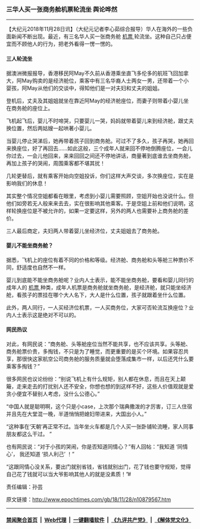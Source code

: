 ### 三华人买一张商务舱机票轮流坐 舆论哗然
------------------------

<p>
 【大纪元2018年11月28日讯】（大纪元记者李心茹综合报导）华人在海外的一些负面新闻不断出现。最近，有三名华人买一张商务舱
 <a href="http://www.epochtimes.com/gb/tag/%E6%9C%BA%E7%A5%A8.html">
  机票
 </a>
 轮流坐。这种自己只占便宜而不顾他人的行为，把老外看得一愣一愣的。
</p>
<h4>
 三人轮流坐
</h4>
<p>
 据澳洲微报报导，香港移民阿May不久前从香港乘坐直飞多伦多的航班飞回加拿大，阿May购卖的是经济舱位，乘客中有三名华裔人士两女一男，还带着一个小婴孩，阿May从他们的交谈中，得知他们是一对夫妇和丈夫的姐姐。
</p>
<p>
 登机后，丈夫及其姐姐就坐在靠近阿May的经济舱座位，而妻子则带着小婴儿坐在商务舱的座位上。
</p>
<p>
 飞机起飞后，婴儿不时啼哭，只要婴儿一哭，妈妈就带着婴儿来到经济舱，跟丈夫换位置，然后两姑嫂一起哄著小婴儿。
</p>
<p>
 当婴儿停止哭涕后，她再带着孩子回到商务舱。可过不了多久，孩子再哭，她再回来换座位，好了再回去……如此这般，三个成年人就来回不停地倒腾座位，一会儿你过去，一会儿他回来，来来回回之间还不停地讲话，商量著到底谁去坐商务舱，再加上孩子的哭闹，周围乘客都不堪其扰！
</p>
<p>
 几轮更替后，就有乘客开始向空姐投诉，你们这样大声交谈，多次换座位，实在是影响我们的休息！
</p>
<p>
 其实整个情况空姐都看在眼里，考虑到小婴儿需要照顾，空姐开始也没说什么。但他们如旁若无人般来来去去，实在很影响其他乘客。于是空姐上前和他们说明，这样轮换座位是不被允许的，如果一定要这样，另外的两人也需要补上商务舱的差价。
</p>
<p>
 三人最后商定，夫妇两人带着婴儿坐经济位，丈夫姐姐去了商务舱。
</p>
<h4>
 婴儿不能坐商务舱？
</h4>
<p>
 据悉，飞机上的座位有着不同的价格和等级。经济舱、商务舱和头等舱三种票价不同，舒适度也自然不一样。
</p>
<p>
 婴儿到底能不能坐商务舱呢？业内人士表示，能不能坐商务舱，要看和婴儿同行的成年人的
 <a href="http://www.epochtimes.com/gb/tag/%E6%9C%BA%E7%A5%A8.html">
  机票
 </a>
 种类，成年人机票是商务舱就坐商务舱，是经济舱，就只能坐经济舱，看孩子的票挂在哪个大人名下，大人是什么位置，孩子就跟着坐什么位置。
</p>
<p>
 此外，两人同行，一人买经济位机票，一人买商务位，大家可否轮流互换座位？业内人士表示这是绝对不可以的。
</p>
<h4>
 网民热议
</h4>
<p>
 对此，有网民说：“商务舱、头等舱座位当然不能共享，也不应该共享。头等舱、商务舱票价贵，多掏钱，不只是为了睡觉，而更重要的是买个环境。如果容忍共享，那很快这家航空公司商务舱的服务质量就会堕落成集市一样，以后还凭什么要乘客多掏钱？”
</p>
<p>
 很多网民也议论纷纷：“别说飞机上有什么规矩，别人都在休息，而且在天上颠簸，走来走去的打扰别人还不安全，你想也想的到这样不好，这些人价值观就是爱贪小便宜不替别人考虑，没什么公德心。”
</p>
<p>
 “中国人就是聪明啊，这个只是小case，上次那个瑞典撒泼的才厉害，订三人住宿并且先在大堂混一晚，半道悄悄把媳妇带进来，大国出小人。”
</p>
<p>
 “这种事在‘天朝’再正常不过。当年坐火车都是几个人买一张卧铺轮流睡，家人同事朋友都这么干过。 ”
</p>
<p>
 也有网民说：“对于小孩的哭闹，你是否知道同情心？”有人回帖：“我知道 ‘同情心’， 我还知道 ‘损人利己’ ！”
</p>
<p>
 “这跟同情心没关系，要出门就别省钱，省钱就别出门，花了钱也要守规矩，觉得自己花了钱就可以当大爷影响其他人的就是没素质！”#
</p>
<p>
 责任编辑：孙芸
</p>

原文链接：http://www.epochtimes.com/gb/18/11/28/n10879567.htm


------------------------
#### [禁闻聚合首页](https://github.com/gfw-breaker/banned-news/blob/master/README.md) &nbsp;|&nbsp; [Web代理](https://github.com/gfw-breaker/open-proxy/blob/master/README.md) &nbsp;|&nbsp; [一键翻墙软件](https://github.com/gfw-breaker/nogfw/blob/master/README.md) &nbsp;|&nbsp; [《九评共产党》](https://github.com/gfw-breaker/9ping.md/blob/master/README.md#九评之一评共产党是什么) &nbsp;|&nbsp; [《解体党文化》](https://github.com/gfw-breaker/jtdwh.md/blob/master/README.md#绪论)